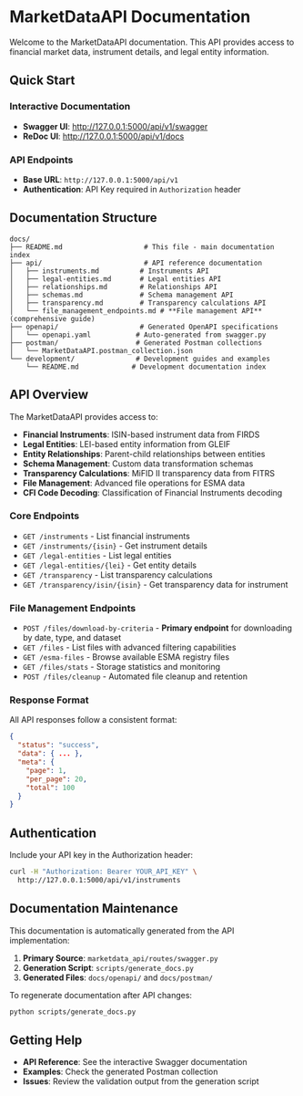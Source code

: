 # MarketDataAPI Documentation

Welcome to the MarketDataAPI documentation. This API provides access to financial market data, instrument details, and legal entity information.

## Quick Start

### Interactive Documentation
- **Swagger UI**: http://127.0.0.1:5000/api/v1/swagger
- **ReDoc UI**: http://127.0.0.1:5000/api/v1/docs

### API Endpoints
- **Base URL**: `http://127.0.0.1:5000/api/v1`
- **Authentication**: API Key required in `Authorization` header

## Documentation Structure

```
docs/
├── README.md                    # This file - main documentation index
├── api/                         # API reference documentation
│   ├── instruments.md          # Instruments API
│   ├── legal-entities.md       # Legal entities API  
│   ├── relationships.md        # Relationships API
│   ├── schemas.md              # Schema management API
│   ├── transparency.md         # Transparency calculations API
│   └── file_management_endpoints.md # **File management API** (comprehensive guide)
├── openapi/                    # Generated OpenAPI specifications
│   └── openapi.yaml           # Auto-generated from swagger.py
├── postman/                   # Generated Postman collections
│   └── MarketDataAPI.postman_collection.json
└── development/               # Development guides and examples
    └── README.md             # Development documentation index
```

## API Overview

The MarketDataAPI provides access to:

- **Financial Instruments**: ISIN-based instrument data from FIRDS
- **Legal Entities**: LEI-based entity information from GLEIF
- **Entity Relationships**: Parent-child relationships between entities  
- **Schema Management**: Custom data transformation schemas
- **Transparency Calculations**: MiFID II transparency data from FITRS
- **File Management**: Advanced file operations for ESMA data
- **CFI Code Decoding**: Classification of Financial Instruments decoding

### Core Endpoints

- `GET /instruments` - List financial instruments
- `GET /instruments/{isin}` - Get instrument details
- `GET /legal-entities` - List legal entities
- `GET /legal-entities/{lei}` - Get entity details
- `GET /transparency` - List transparency calculations
- `GET /transparency/isin/{isin}` - Get transparency data for instrument

### File Management Endpoints

- `POST /files/download-by-criteria` - **Primary endpoint** for downloading by date, type, and dataset
- `GET /files` - List files with advanced filtering capabilities
- `GET /esma-files` - Browse available ESMA registry files
- `GET /files/stats` - Storage statistics and monitoring
- `POST /files/cleanup` - Automated file cleanup and retention

### Response Format

All API responses follow a consistent format:

```json
{
  "status": "success",
  "data": { ... },
  "meta": {
    "page": 1,
    "per_page": 20,
    "total": 100
  }
}
```

## Authentication

Include your API key in the Authorization header:

```bash
curl -H "Authorization: Bearer YOUR_API_KEY" \
  http://127.0.0.1:5000/api/v1/instruments
```

## Documentation Maintenance

This documentation is automatically generated from the API implementation:

1. **Primary Source**: `marketdata_api/routes/swagger.py`
2. **Generation Script**: `scripts/generate_docs.py`
3. **Generated Files**: `docs/openapi/` and `docs/postman/`

To regenerate documentation after API changes:

```bash
python scripts/generate_docs.py
```

## Getting Help

- **API Reference**: See the interactive Swagger documentation
- **Examples**: Check the generated Postman collection
- **Issues**: Review the validation output from the generation script
